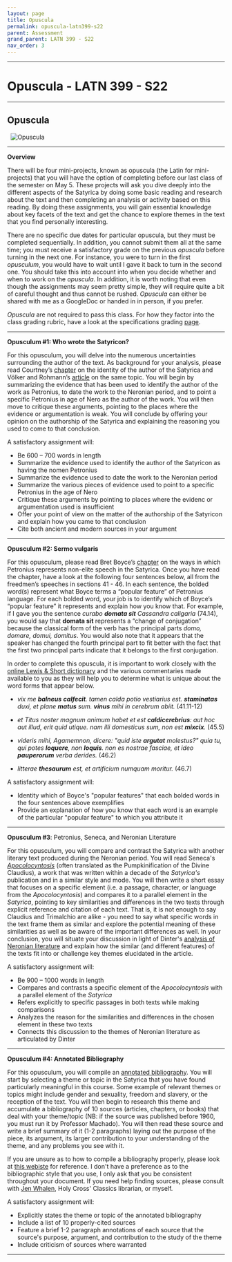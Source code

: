 ```yaml
---
layout: page
title: Opuscula
permalink: opuscula-latn399-s22
parent: Assessment
grand_parent: LATN 399 - S22
nav_order: 3
---
```

***

# Opuscula - LATN 399 - S22

***

## Opuscula
&nbsp;
![Opuscula](https://i2.wp.com/www.raptisrarebooks.com/images/74903/opuscula-mathematica-philosophica-et-philologica-isaac-newton-first-edition.jpg?fit=600%2C480&ssl=1)

***

**Overview**

There will be four mini-projects, known as opuscula (the Latin for mini-projects) that you will have the option of completing before our last class of the semester on May 5. These projects will ask you dive deeply into the different aspects of the Satyrica by doing some basic reading and research about the text and then completing an analysis or activity based on this reading. By doing these assignments, you will gain essential knowledge about key facets of the text and get the chance to explore themes in the text that you find personally interesting.

There are no specific due dates for particular opuscula, but they must be completed sequentially. In addition, you cannot submit them all at the same time; you must receive a satisfactory grade on the previous *opuscula* before turning in the next one. For instance, you were to turn in the first *opusculum*, you would have to wait until I gave it back to turn in the second one. You should take this into account into when you decide whether and when to work on the *opuscula*. In addition, it is worth noting that even though the assignments may seem pretty simple, they will require quite a bit of careful thought and thus cannot be rushed. *Opuscula* can either be shared with me as a GoogleDoc or handed in in person, if you prefer.

*Opuscula* are not required to pass this class. For how they factor into the class grading rubric, have a look at the specifications grading [page](https://dominicmachado.github.io/specification-grading-latn399-s22).

***

**Opusculum #1: Who wrote the Satyricon?**

For this opusculum, you will delve into the numerous uncertainties surrounding the author of the text. As background for your analysis, please read Courtney’s [chapter](https://drive.google.com/file/d/1Bp7SvMniTVXdRfD93bURKrHG-CsoUz1C/view?usp=sharing) on the identity of the author of the Satyrica and Völker and Rohmann’s [article](https://drive.google.com/file/d/1LiXqJmWN6COOHyRjdWk2WDBkiYAyXGxm/view?usp=sharing) on the same topic. You will begin by summarizing the evidence that has been used to identify the author of the work as Petronius, to date the work to the Neronian period, and to point a specific Petronius in age of Nero as the author of the work. You will then move to critique these arguments, pointing to the places where the evidence or argumentation is weak. You will conclude by offering your opinion on the authorship of the Satyrica and explaining the reasoning you used to come to that conclusion.

A satisfactory assignment will:
-	Be 600 – 700 words in length
-	Summarize the evidence used to identify the author of the Satyricon as having the nomen Petronius
-	Summarize the evidence used to date the work to the Neronian period
-	Summarize the various pieces of evidence used to point to a specific Petronius in the age of Nero
-	Critique these arguments by pointing to places where the evidenc or argumentation used is insufficient
-	Offer your point of view on the matter of the authorship of the Satyricon and explain how you came to that conclusion 
-	Cite both ancient and modern sources in your argument

***

**Opusculum #2: Sermo vulgaris**

For this opusculum, please read Bret Boyce’s [chapter](https://drive.google.com/file/d/1pKwFVrHqXs1keAjVPVoAaxMW2nuRK_-e/view?usp=sharing) on the ways in which Petronius represents non-elite speech in the Satyrica. Once you have read the chapter, have a look at the following four sentences below, all from the freedmen’s speeches in sections 41 - 46. In each sentence, the bolded word(s) represent what Boyce terms a “popular feature” of Petronius language. For each bolded word, your job is to identify which of Boyce’s “popular feature” it represents and explain how you know that. For example, if I gave you the sentence *curabo **domata sit** Cassandra caligaria* (74.14), you would say that **domata sit** represents a “change of conjugation” because the classical form of the verb has the principal parts *domo, domare, domui, domitus*. You would also note that it appears that the speaker has changed the fourth principal part to fit better with the fact that the first two principal parts indicate that it belongs to the first conjugation.

In order to complete this opuscula, it is important to work closely with the [online Lewis & Short dictionary](http://folio2.furman.edu/lewis-short/) and the various commentaries made available to you as they will help you to determine what is unique about the word forms that appear below.

- *vix me **balneus** **calfecit**. tamen calda potio vestiarius est. **staminatas** duxi, et plane **matus** sum. **vinus** mihi in cerebrum abiit.* (41.11-12)

- *et Titus noster magnum animum habet et est **caldicerebrius**: aut hoc aut illud, erit quid utique. nam illi domesticus sum, non est **mixcix**.* (45.5)

- *videris mihi, Agamemnon, dicere: "quid iste **argutat** molestus?" quia tu, qui potes **loquere**, non **loquis**. non es nostrae fasciae, et ideo **pauperorum**	verba derides.* (46.2)

- *litterae **thesaurum** est, et artificium numquam moritur.* (46.7)

A satisfactory assignment will:
-	Identity which of Boyce's "popular features" that each bolded words in the four sentences above exemplifies
- Provide an explanation of how you know that each word is an example of the particular "popular feature" to which you attribute it

***

**Opusculum #3**: Petronius, Seneca, and Neronian Literature

For this opusculum, you will compare and contrast the Satyrica with another literary text produced during the Neronian period. You will read Seneca's [*Apocolocyntosis*](https://drive.google.com/file/d/1oIV1-hvPRixSHx93bIo3nffFbz4ye4_Q/view?usp=sharing) (often translated as the Pumpkinification of the Divine Claudius), a work that was written within a decade of the *Satyrica's* publication and in a similar style and mode. You will then write a short essay that focuses on a specific element (i.e. a passage, character, or language from the *Apocolocyntosis*) and compares it to a parallel element in the *Satyrica*, pointing to key similarities and differences in the two texts through explicit reference and citation of each text. That is, it is not enough to say Claudius and Trimalchio are alike - you need to say what specific words in the text frame them as similar and explore the potential meaning of these similarities as well as be aware of the important differences as well. In your conclusion, you will situate your discussion in light of Dinter's [analysis of Neronian literature](https://drive.google.com/file/d/1xyD_MZY10oczR_wByHWJKSDNq9CKD1Of/view) and explain how the similar (and different features) of the texts fit into or challenge key themes elucidated in the article.

A satisfactory assignment will:
-	Be 900 – 1000 words in length
-	Compares and contrasts a specific element of the *Apocolocyntosis* with a parallel element of the *Satyrica*
-	Refers explicitly to specific passages in both texts while making comparisons
-	Analyzes the reason for the similarities and differences in the chosen element in these two texts
-	Connects this discussion to the themes of Neronian literature as articulated by Dinter

***

**Opusculum #4: Annotated Bibliography**

For this opusculum, you will compile an [annotated bibliography](https://libguides.csun.edu/research-strategies/annotated-bibliography#:~:text=An%20annotated%20bibliography%20is%20a,short%20paragraph%20about%20each%20source.&text=Each%20source%20in%20the%20annotated,format%20to%20make%20that%20easier). You will start by selecting a theme or topic in the Satyrica that you have found particularly meaningful in this course. Some example of relevant themes or topics might include gender and sexuality, freedom and slavery, or the reception of the text. You will then begin to research this theme and accumulate a bibliography of 10 sources (articles, chapters, or books) that deal with your theme/topic (NB: if the source was published before 1960, you must run it by Professor Machado). You will then read these source and write a brief summary of it (1-2 paragraphs) laying out the purpose of the piece, its argument, its larger contribution to your understanding of the theme, and any problems you see with it.

If you are unsure as to how to compile a bibliography properly, please look at [this webiste](https://libguides.holycross.edu/citationhelp) for reference. I don't have a preference as to the bibliographic style that you use, I only ask that you be consistent throughout your document. If you need help finding sources, please consult with [Jen Whalen](https://libguides.holycross.edu/prf.php?account_id=5347), Holy Cross' Classics librarian, or myself.

A satisfactory assignment will:
-	Explicitly states the theme or topic of the annotated bibliography
-	Include a list of 10 properly-cited sources
- Feature a brief 1-2 paragraph annotations of each source that the source's purpose, argument, and contribution to the study of the theme
- Include criticism of sources where warranted

***
